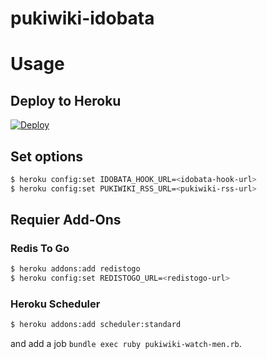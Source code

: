# pukiwiki-idobata

# Usage

## Deploy to Heroku
[![Deploy](https://www.herokucdn.com/deploy/button.png)](https://heroku.com/deploy)

## Set options

```sh
$ heroku config:set IDOBATA_HOOK_URL=<idobata-hook-url>
$ heroku config:set PUKIWIKI_RSS_URL=<pukiwiki-rss-url>
```

## Requier Add-Ons

### Redis To Go

```sh
$ heroku addons:add redistogo
$ heroku config:set REDISTOGO_URL=<redistogo-url>
```

### Heroku Scheduler

```sh
$ heroku addons:add scheduler:standard
```

and add a job `bundle exec ruby pukiwiki-watch-men.rb`.
